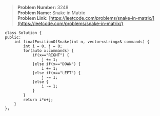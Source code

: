 > **Problem Number:** 3248 <br>
> **Problem Name:** Snake in Matrix <br>
> **Problem Link:** [https://leetcode.com/problems/snake-in-matrix/](https://leetcode.com/problems/snake-in-matrix/) <br>

    class Solution {
    public:
        int finalPositionOfSnake(int n, vector<string>& commands) {
            int i = 0, j = 0;
            for(auto x:commands) {
                if(x=="RIGHT") {
                    j += 1;
                }else if(x=="DOWN") {
                    i += 1;
                }else if(x=="LEFT") {
                    j -= 1;
                }else {
                    i -= 1;
                }
            }
            return i*n+j;
        }
    };